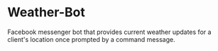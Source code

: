 # Weather-Bot
Facebook messenger bot that provides current weather updates for a client's location once prompted by a command message.
